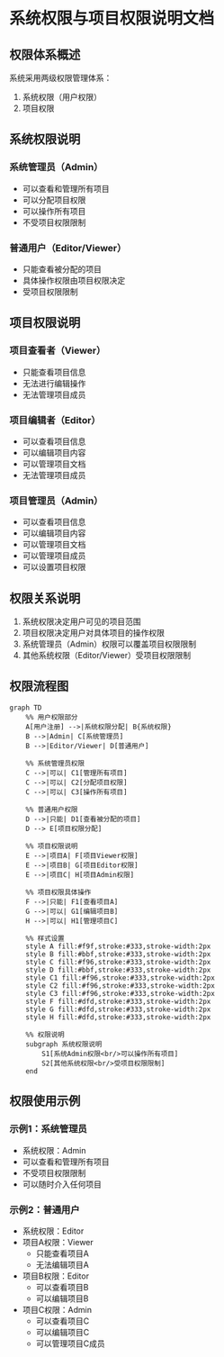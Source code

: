 # 系统权限与项目权限说明文档

## 权限体系概述

系统采用两级权限管理体系：

1. 系统权限（用户权限）
2. 项目权限

## 系统权限说明

### 系统管理员（Admin）

- 可以查看和管理所有项目
- 可以分配项目权限
- 可以操作所有项目
- 不受项目权限限制

### 普通用户（Editor/Viewer）

- 只能查看被分配的项目
- 具体操作权限由项目权限决定
- 受项目权限限制

## 项目权限说明

### 项目查看者（Viewer）

- 只能查看项目信息
- 无法进行编辑操作
- 无法管理项目成员

### 项目编辑者（Editor）

- 可以查看项目信息
- 可以编辑项目内容
- 可以管理项目文档
- 无法管理项目成员

### 项目管理员（Admin）

- 可以查看项目信息
- 可以编辑项目内容
- 可以管理项目文档
- 可以管理项目成员
- 可以设置项目权限

## 权限关系说明

1. 系统权限决定用户可见的项目范围
2. 项目权限决定用户对具体项目的操作权限
3. 系统管理员（Admin）权限可以覆盖项目权限限制
4. 其他系统权限（Editor/Viewer）受项目权限限制

## 权限流程图

```mermaid
graph TD
    %% 用户权限部分
    A[用户注册] -->|系统权限分配| B{系统权限}
    B -->|Admin| C[系统管理员]
    B -->|Editor/Viewer| D[普通用户]

    %% 系统管理员权限
    C -->|可以| C1[管理所有项目]
    C -->|可以| C2[分配项目权限]
    C -->|可以| C3[操作所有项目]

    %% 普通用户权限
    D -->|只能| D1[查看被分配的项目]
    D --> E[项目权限分配]

    %% 项目权限说明
    E -->|项目A| F[项目Viewer权限]
    E -->|项目B| G[项目Editor权限]
    E -->|项目C| H[项目Admin权限]

    %% 项目权限具体操作
    F -->|只能| F1[查看项目A]
    G -->|可以| G1[编辑项目B]
    H -->|可以| H1[管理项目C]

    %% 样式设置
    style A fill:#f9f,stroke:#333,stroke-width:2px
    style B fill:#bbf,stroke:#333,stroke-width:2px
    style C fill:#f96,stroke:#333,stroke-width:2px
    style D fill:#bbf,stroke:#333,stroke-width:2px
    style C1 fill:#f96,stroke:#333,stroke-width:2px
    style C2 fill:#f96,stroke:#333,stroke-width:2px
    style C3 fill:#f96,stroke:#333,stroke-width:2px
    style F fill:#dfd,stroke:#333,stroke-width:2px
    style G fill:#dfd,stroke:#333,stroke-width:2px
    style H fill:#dfd,stroke:#333,stroke-width:2px

    %% 权限说明
    subgraph 系统权限说明
        S1[系统Admin权限<br/>可以操作所有项目]
        S2[其他系统权限<br/>受项目权限限制]
    end
```

## 权限使用示例

### 示例1：系统管理员

- 系统权限：Admin
- 可以查看和管理所有项目
- 不受项目权限限制
- 可以随时介入任何项目

### 示例2：普通用户

- 系统权限：Editor
- 项目A权限：Viewer
  - 只能查看项目A
  - 无法编辑项目A
- 项目B权限：Editor
  - 可以查看项目B
  - 可以编辑项目B
- 项目C权限：Admin
  - 可以查看项目C
  - 可以编辑项目C
  - 可以管理项目C成员
